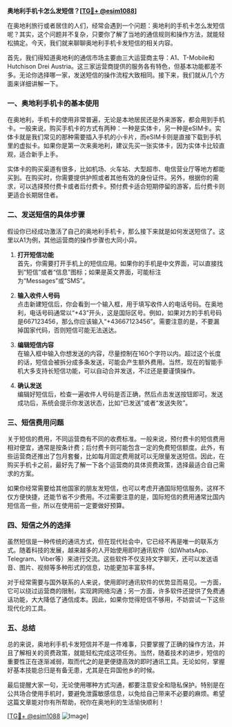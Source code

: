 **奥地利手机卡怎么发短信？[[TG💪+ @esim1088](https://t.me/s/esim1088)]**

在奥地利旅行或者居住的人们，经常会遇到一个问题：奥地利的手机卡怎么发短信呢？其实，这个问题并不复杂，只要你了解了当地的通信规则和操作方法，就能轻松搞定。今天，我们就来聊聊奥地利手机卡发短信的相关内容。

首先，我们得知道奥地利的通信市场主要由三大运营商主导：A1、T-Mobile和Hutchison Drei Austria。这三家运营商提供的服务各有特色，但基本功能都差不多。无论你选择哪一家，发送短信的操作流程大致相同。接下来，我们就从几个方面来详细讲解一下。

### 一、奥地利手机卡的基本使用

在奥地利，手机卡的使用非常普遍，无论是本地居民还是外来游客，都会用到手机卡。一般来说，购买手机卡的方式有两种：一种是实体卡，另一种是eSIM卡。实体卡就是我们常见的那种需要插入手机的小卡片，而eSIM卡则是直接下载到手机里的虚拟卡。如果你是第一次来奥地利，建议先买一张实体卡，因为实体卡比较直观，适合新手上手。

实体卡的购买渠道有很多，比如机场、火车站、大型超市、电信营业厅等地方都能买到。在购买时，你需要提供护照或者其他有效的身份证件。另外，根据你的需求，可以选择预付费卡或者后付费卡。预付费卡适合短期停留的游客，后付费卡则更适合长期居住者。

### 二、发送短信的具体步骤

假设你已经成功激活了自己的奥地利手机卡，那么接下来就是如何发送短信了。这里以A1为例，其他运营商的操作步骤也大同小异。

1. **打开短信功能**  
   首先，你需要打开手机上的短信应用。如果你的手机是中文界面，可以直接找到“短信”或者“信息”图标；如果是英文界面，可能标注为“Messages”或“SMS”。

2. **输入收件人号码**  
   点击新建短信后，你会看到一个输入框，用于填写收件人的电话号码。在奥地利，电话号码通常以“+43”开头，这是国际区号。例如，如果对方的手机号码是667123456，那么你应该输入“+43667123456”。需要注意的是，不要漏掉国家代码，否则短信可能无法送达。

3. **编辑短信内容**  
   在输入框中输入你想发送的内容，尽量控制在160个字符以内。超过这个长度的话，短信会被拆分成多条发送，可能会产生额外费用。当然，现在的智能手机大多支持长短信功能，可以自动合并发送，不过还是要谨慎操作。

4. **确认发送**  
   编辑好短信后，检查一遍收件人号码是否正确，然后点击发送按钮即可。发送成功后，系统会提示你发送状态，比如“已发送”或者“发送失败”。

### 三、短信费用问题

关于短信的费用，不同运营商有不同的收费标准。一般来说，预付费卡的短信费用相对便宜，通常是按条计费；后付费卡则可能包含一定的免费短信额度。此外，有些运营商还推出了包月套餐，比如每月固定费用就可以无限量发送短信。因此，在购买手机卡之前，最好先了解一下各个运营商的具体资费政策，选择最适合自己需求的方案。

如果你经常需要给其他国家的朋友发短信，也可以考虑开通国际短信服务。这样不仅方便快捷，还能节省不少费用。不过需要注意的是，国际短信的费用通常比国内短信高一些，所以在使用前一定要做好预算。

### 四、短信之外的选择

虽然短信是一种传统的通讯方式，但在现代社会中，它已经不再是唯一的联系方式。随着科技的发展，越来越多的人开始使用即时通讯软件（如WhatsApp、Telegram、Viber等）来进行交流。这些软件不仅支持文字聊天，还可以发送语音、图片、视频等多种形式的信息，功能更加丰富多样。

对于经常需要与国外联系的人来说，使用即时通讯软件的优势显而易见。一方面，它可以绕过运营商的限制，实现跨网络沟通；另一方面，许多软件还提供了免费通话功能，大大降低了通信成本。因此，如果你觉得短信不够用，不妨尝试一下这些现代化的工具。

### 五、总结

总的来说，奥地利手机卡发短信并不是一件难事，只要掌握了正确的操作方法，并且了解相关的资费政策，就能轻松完成这项任务。当然，随着技术的进步，短信的重要性正在逐渐减弱，取而代之的是更便捷高效的即时通讯工具。无论如何，掌握好基本技能总归是有备无患，尤其是在异国他乡的时候。

最后提醒大家一句，无论使用哪种方式沟通，都要注意安全和隐私保护。特别是在公共场合使用手机时，要避免泄露敏感信息，以免给自己带来不必要的麻烦。希望这篇文章能对你有所帮助，祝你在奥地利的生活愉快顺利！

[[TG💪+ @esim1088](https://t.me/s/esim1088) ![Image](https://i.postimg.cc/4NQfJmqS/Snipaste-2025-05-13-00-14-12.png)]